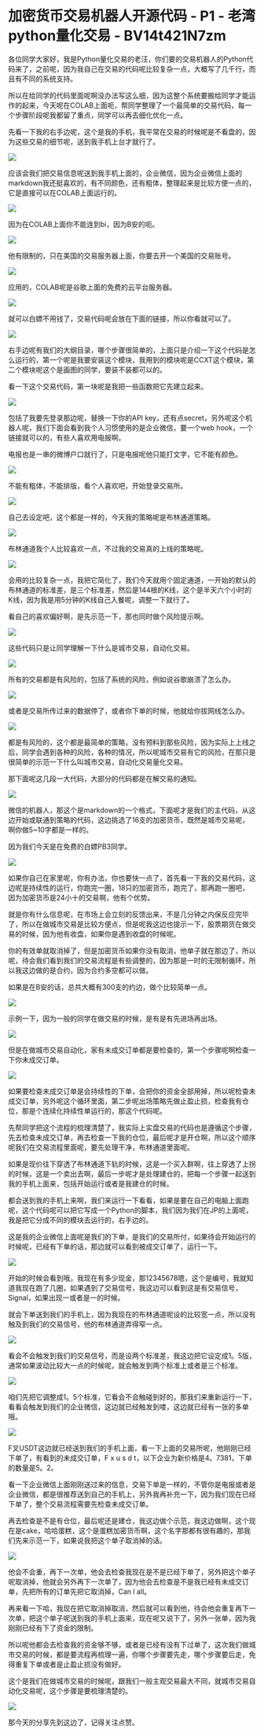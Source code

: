 # 加密货币交易机器人开源代码 - P1 - 老湾python量化交易 - BV14t421N7zm

各位同学大家好，我是Python量化交易的老汪，你们要的交易机器人的Python代码来了，之前呢，因为我自己在交易的代码呢比较复杂一点，大概写了几千行，而且有不同的系统支持。

所以在给同学的代码里面呢啊没办法写这么细，因为这整个系统要搬给同学才能运作的起来，今天呢在COLAB上面呃，帮同学整理了一个最简单的交易代码，每一个步骤阶段呢我都留了重点，同学可以再去细化优化一点。

先看一下我的右手边呢，这个是我的手机，我平常在交易的时候呢是不看盘的，因为这些交易的细节呢，送到我手机上台才就行了。



![](img/5e9290edab5e4b9e3dbdb616bc66550f_1.png)

应该会我们把交易信息呢送到我手机上面的，企业微信，因为企业微信上面的markdown我还挺喜欢的，有不同颜色，还有粗体，整理起来是比较方便一点的，它是直接可以在COLAB上面运行的。



![](img/5e9290edab5e4b9e3dbdb616bc66550f_3.png)

因为在COLAB上面你不能连到bi，因为B安的呃。

![](img/5e9290edab5e4b9e3dbdb616bc66550f_5.png)

他有限制的，只在美国的交易服务器上面，你要去开一个美国的交易账号。

![](img/5e9290edab5e4b9e3dbdb616bc66550f_7.png)

应用的，COLAB呢是谷歌上面的免费的云平台服务器。

![](img/5e9290edab5e4b9e3dbdb616bc66550f_9.png)

就可以白嫖不用钱了，交易代码呢会放在下面的链接，所以你看就可以了。

![](img/5e9290edab5e4b9e3dbdb616bc66550f_11.png)

右手边呢有我们的大纲目录，哪个步骤很简单的，上面只是介绍一下这个代码是怎么运行的，第一个呢是我要安装这个模块，我用到的模块呢是CCXT这个模块，第二个模块呢这个是画图的同学，要装不装都可以的。

看一下这个交易代码，第一块呢是我把一些函数把它先建立起来。

![](img/5e9290edab5e4b9e3dbdb616bc66550f_13.png)

包括了我要先登录那边呢，替换一下你的API key，还有点secret，另外呢这个机器人呢，我们下面会看到我个人习惯使用的是企业微信，要一个web hook，一个链接就可以的，有些人喜欢用电报啊。

电报也是一串的微博户口就行了，只是电报呢他只能打文字，它不能有颜色。

![](img/5e9290edab5e4b9e3dbdb616bc66550f_15.png)

不能有粗体，不能排版，看个人喜欢吧，开始登录交易所。

![](img/5e9290edab5e4b9e3dbdb616bc66550f_17.png)

自己去设定吧，这个都是一样的，今天我的策略呢是布林通道策略。

![](img/5e9290edab5e4b9e3dbdb616bc66550f_19.png)

布林通道我个人比较喜欢一点，不过我的交易真的上线的策略呢。

![](img/5e9290edab5e4b9e3dbdb616bc66550f_21.png)

会用的比较复杂一点，我把它简化了，我们今天就用个固定通道，一开始的默认的布林通道的标准差，是三个标准差，然后是144根的K线，这个是半天六个小时的K线，因为我是用5分钟的K线自己入餐呢，调整一下就行了。

看自己的喜欢偏好啊，是先示范一下，那也同时做个风险提示啊。

![](img/5e9290edab5e4b9e3dbdb616bc66550f_23.png)

这些代码只是让同学理解一下什么是城市交易，自动化交易。

![](img/5e9290edab5e4b9e3dbdb616bc66550f_25.png)

所有的交易都是有风险的，包括了系统的风险，例如说谷歌崩溃了怎么办。

![](img/5e9290edab5e4b9e3dbdb616bc66550f_27.png)

或者是交易所传过来的数据停了，或者你下单的时候，他就给你拔网线怎么办。

![](img/5e9290edab5e4b9e3dbdb616bc66550f_29.png)

都是有风险的，这个都是最简单的策略，没有预料到那些风险，因为实际上上线之后，同学会遇到各种的风险，各种的情况，所以呢城市交易有它的风险，在那只是很简单的示范一下什么叫城市交易，自动化交易量化交易。

那下面呢这几段一大代码，大部分的代码都是在解交易的通知。

![](img/5e9290edab5e4b9e3dbdb616bc66550f_31.png)

微信的机器人，那这个是markdown的一个格式，下面呢才是我们的主代码，从这边开始或联通到策略的代码，这边挑选了16支的加密货币，既然是城市交易呢，啊你做5~10字都是一样的。

因为我们今天是在免费的白嫖PB3同学。

![](img/5e9290edab5e4b9e3dbdb616bc66550f_33.png)

如果你自己在家里呢，你有办法，你也要快一点了，首先看一下我的交易代码，这边呢是持续性的运行，你跑完一圈，18只的加密货币，跑完了，那再跑一圈吧，因为加密货币是24小十的交易啊，他有个优势。

就是你有什么信息呢，在市场上会立刻的反馈出来，不是几分钟之内保反应完毕了，所以在做城市交易是比较方便点，但是呢我这边也提示一下，股票期货在做交易的时候，因为他有收盘，如果你是遇到收盘的时候呢。

你的有效单就取消掉了，但是加密货币如果你没有取消，他单子就在那边了，所以呢，待会我们看到我们的交易流程是有些调整的，因为那是一时的无限制循环，所以我这边做的是合约，因为合约多空都可以做。

如果是在B安的话，总共大概有300支的约边，做个比较简单一点。

![](img/5e9290edab5e4b9e3dbdb616bc66550f_35.png)

示例一下，因为一般的同学在做交易的时候，是有是有先进场再出场。

![](img/5e9290edab5e4b9e3dbdb616bc66550f_37.png)

但是在做城市交易自动化，家有未成交订单都是要检查的，第一个步骤呢啊检查一下你未成交订单。

![](img/5e9290edab5e4b9e3dbdb616bc66550f_39.png)

如果要检查未成交订单是会持续性的下单，会把你的资金全部用掉，所以呢检查未成交订单，另外呢这个循环里面，第二步呢出场策略先做止盈止损，检查我有仓位，那是个连续化持续性单运行的，那这个代码呢。

先帮同学把这个流程的梳理清楚了，我实际上实盘交易的代码也是遵循这个步骤，先去检查未成交订单，再去检查一下我的仓位，最后呢才是开仓啊，所以这个顺序呢我们在交易流程里面呢，要先处理干净，布林通道里面呢。

如果是现价往下穿透了布林通道下轨的时候，这是一个买入群啊，往上穿透了上拐的时候，这是一个卖出去啊，最后一步呢才是处理建仓的，把每一个步骤一起送到我的手机上面来，包括开始运行或者是我建仓的时候。

都会送到我的手机上来啊，我们来运行一下看看，如果是要在自己的电脑上面跑呢，这个代码呢可以把它写成一个Python的脚本，我们因为我们在JP的上面呢，我是把它分成不同的模块去运行的，右手边的。

这是我的企业微信上面呢是我们的下单，是我们的交易所付，如果待会开始运行的时候呢，已经有下单的话，那边就可以看到被成交订单了，运行一下。



![](img/5e9290edab5e4b9e3dbdb616bc66550f_41.png)

开始的时候会看到哦，我现在有多少现金，那12345678嗯，这个是编号，我就知道我现在跑了几圈，如果遇到了交易信号，我这边可以看到这是有交易信号，Signal，如果出现一或者是一的时候。

就会下单送到我们的手机上，因为我现在的布林通道呢设的比较宽一点，所以没有触及到我们的交易信号，他的布林通道弄得窄一点。



![](img/5e9290edab5e4b9e3dbdb616bc66550f_43.png)

看会不会触发到我们的交易信号，而是设两个标准差，我这边把它设定成1。5版，通常如果波动比较大一点的时候呢，就会触发到两个标准上或者是三个标准。



![](img/5e9290edab5e4b9e3dbdb616bc66550f_45.png)

咱们先把它调整成1。5个标准，它看会不会触碰到好的，那我们来重新运行一下，看看会触发到我们的企业微信，这边就已经触发到喽，这边就已经有一张的多单哦。



![](img/5e9290edab5e4b9e3dbdb616bc66550f_47.png)

F叉USDT这边就已经送到我们的手机上面，看一下上面的交易所呢，他刚刚已经下单了，有看到的未成交订单，F x u s d t，以下企业为新价格是4。7381，下单的数量是5。2。

看一下企业微信上面刚刚送过来的信息，交易下单是一样的，不管你是电报或者是企业微信，都是很推荐送到自己的手机上，另外我再补充一下，因为我们现在已经下单了，整个交易流程需要先检查未成交订单。

再去检查是不是有仓位，最后呢还是建仓，我这边做个示范，我这边做啊，这个现在是cake，哈哈蛋糕，这个是蛋糕加密货币啊，这个名字那都有很有趣的，那我们先来示范一下，如果说我把这个单子取消掉的话。



![](img/5e9290edab5e4b9e3dbdb616bc66550f_49.png)

他会不会重，再下一次单，他会去检查我现在是不是已经下单了，另外把这个单子呢取消掉，他就会另外再下一次单了，因为他会去检查是不是我已经有未成交订单，先把所有的订单先把它取消掉，Can l all。

再来看一下哈，我现在把它取消掉取消，然后就可以看到他，待会他会重复再下一次单，把这个单子呢送到我的手机上面来，现在呢又说下了，另外一张单，因为我刚刚已经有下了资金的限制。

所以呢他都会去检查我的资金够不够，或者是已经有没有下过单了，这次我们做城市交易的时候，都是要流程再梳理一遍，你哪个步骤要先走，哪个步骤要后走，免得重复下单或者是止盈止损没有做好。

这个是我们在做城市交易的时候呢，跟我们一般主观交易最大不同，就城市交易自动化交易呢，这个步骤是要梳理清楚的。



![](img/5e9290edab5e4b9e3dbdb616bc66550f_51.png)

那今天的分享先到这边了，记得关注点赞。